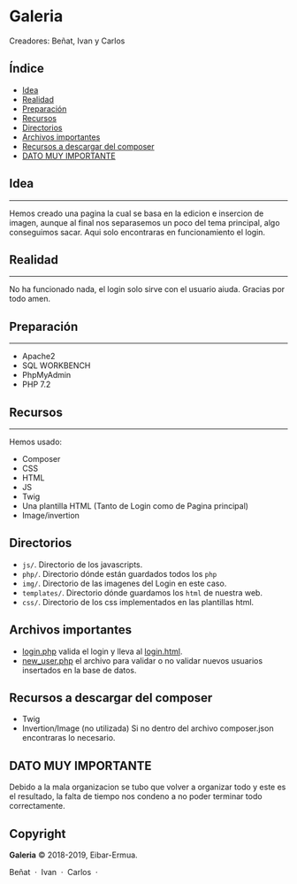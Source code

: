 # Galeria


 Creadores: Beñat, Ivan y Carlos

## Índice

* [Idea](#idea)
* [Realidad](#realidad)
* [Preparación](#preparación)
* [Recursos](#recursos)
* [Directorios](#directorios)
* [Archivos importantes](#Archivos-importantes)
* [Recursos a descargar del composer](#Recursos-a-descargar-del-composer)
* [DATO MUY IMPORTANTE](#DATO-MUY-IMPORTANTE)


## Idea
-------
Hemos creado una pagina la cual se basa en la edicion e insercion de imagen, aunque al final nos separasemos un poco del tema principal, algo conseguimos sacar. Aqui solo encontraras en funcionamiento el login. 




## Realidad
-------
No ha funcionado nada, el login solo sirve con el usuario aiuda. Gracias por todo amen. 




## Preparación
-------
- Apache2
- SQL WORKBENCH
- PhpMyAdmin
- PHP 7.2


## Recursos 
-------
Hemos usado:

- Composer
- CSS
- HTML
- JS
- Twig
- Una plantilla HTML (Tanto de Login como de Pagina principal)
- Image/invertion



Directorios
-------

- `js/`. Directorio de los javascripts.
- `php/`. Directorio dónde están guardados todos los `php` 
- `img/`. Directorio de las imagenes del Login en este caso.
- `templates/`. Directorio dónde guardamos los `html` de nuestra web.
- `css/`. Directorio de los css implementados en las plantillas html.



Archivos importantes
-------

- [login.php](php/login.php) valida el login y lleva al [login.html](templates/login.html).
- [new_user.php](php/new_user.php) el archivo para validar o no validar nuevos usuarios insertados en la base de datos.



Recursos a descargar del composer
-------
- Twig
- Invertion/Image (no utilizada)
Si no dentro del archivo composer.json encontraras lo necesario.



DATO MUY IMPORTANTE
-------
Debido a la mala organizacion se tubo que volver a organizar todo y este es el resultado, la falta de tiempo nos condeno a no poder terminar todo correctamente.


Copyright
------



**Galeria** © 2018-2019, Eibar-Ermua.<br>



 Beñat &nbsp;&middot;&nbsp;
 Ivan &nbsp;&middot;&nbsp;
 Carlos &nbsp;&middot;&nbsp;



